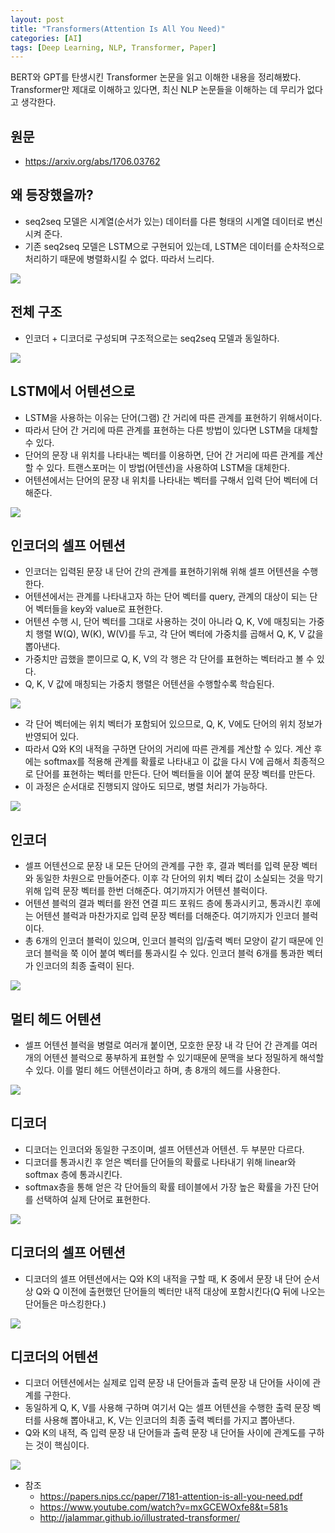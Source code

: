 ```yaml
---
layout: post
title: "Transformers(Attention Is All You Need)"
categories: [AI]
tags: [Deep Learning, NLP, Transformer, Paper]
---
```


BERT와 GPT를 탄생시킨 Transformer 논문을 읽고 이해한 내용을 정리해봤다. Transformer만 제대로 이해하고 있다면, 최신 NLP 논문들을 이해하는 데 무리가 없다고 생각한다.

## 원문
- <https://arxiv.org/abs/1706.03762>

## 왜 등장했을까?
- seq2seq 모델은 시계열(순서가 있는) 데이터를 다른 형태의 시계열 데이터로 변신시켜 준다.
- 기존 seq2seq 모델은 LSTM으로 구현되어 있는데, LSTM은 데이터를 순차적으로 처리하기 때문에 병렬화시킬 수 없다. 따라서 느리다.

![](/media/posts/transformers/seq2seq_lstm_encoder.svg)

## 전체 구조
- 인코더 + 디코더로 구성되며 구조적으로는 seq2seq 모델과 동일하다.

![](/media/posts/transformers/transformer_overview.svg)

## LSTM에서 어텐션으로
- LSTM을 사용하는 이유는 단어(그램) 간 거리에 따른 관계를 표현하기 위해서이다.
- 따라서 단어 간 거리에 따른 관계를 표현하는 다른 방법이 있다면 LSTM을 대체할 수 있다.
- 단어의 문장 내 위치를 나타내는 벡터를 이용하면, 단어 간 거리에 따른 관계를 계산할 수 있다. 트랜스포머는 이 방법(어텐션)을 사용하여 LSTM을 대체한다.
- 어텐션에서는 단어의 문장 내 위치를 나타내는 벡터를 구해서 입력 단어 벡터에 더해준다.

![](/media/posts/transformers/transformer_position_embedding.svg)

## 인코더의 셀프 어텐션
- 인코더는 입력된 문장 내 단어 간의 관계를 표현하기위해 위해 셀프 어텐션을 수행한다.
- 어텐션에서는 관계를 나타내고자 하는 단어 벡터를 query, 관계의 대상이 되는 단어 벡터들을 key와 value로 표현한다.
- 어텐션 수행 시, 단어 벡터를 그대로 사용하는 것이 아니라 Q, K, V에 매칭되는 가중치 행렬 W(Q), W(K), W(V)를 두고, 각 단어 벡터에 가중치를 곱해서 Q, K, V 값을 뽑아낸다.
- 가중치만 곱했을 뿐이므로 Q, K, V의 각 행은 각 단어를 표현하는 벡터라고 볼 수 있다.
- Q, K, V 값에 매칭되는 가중치 행렬은 어텐션을 수행할수록 학습된다.

![](/media/posts/transformers/transformer_self_attention_weight.svg)

- 각 단어 벡터에는 위치 벡터가 포함되어 있으므로, Q, K, V에도 단어의 위치 정보가 반영되어 있다.
- 따라서 Q와 K의 내적을 구하면 단어의 거리에 따른 관계를 계산할 수 있다. 계산 후에는 softmax를 적용해 관계를 확률로 나타내고 이 값을 다시 V에 곱해서 최종적으로 단어를 표현하는 벡터를 만든다. 단어 벡터들을 이어 붙여 문장 벡터를 만든다.
- 이 과정은 순서대로 진행되지 않아도 되므로, 병렬 처리가 가능하다.

![](/media/posts/transformers/transformer_self_attention.svg)

## 인코더
- 셀프 어텐션으로 문장 내 모든 단어의 관계를 구한 후, 결과 벡터를 입력 문장 벡터와 동일한 차원으로 만들어준다. 이후 각 단어의 위치 벡터 값이 소실되는 것을 막기 위해 입력 문장 벡터를 한번 더해준다. 여기까지가 어텐션 블럭이다.
- 어텐션 블럭의 결과 벡터를 완전 연결 피드 포워드 층에 통과시키고, 통과시킨 후에는 어텐션 블럭과 마찬가지로 입력 문장 벡터를 더해준다. 여기까지가 인코더 블럭이다.
- 총 6개의 인코더 블럭이 있으며, 인코더 블럭의 입/출력 벡터 모양이 같기 때문에 인코더 블럭을 쭉 이어 붙여 벡터를 통과시킬 수 있다. 인코더 블럭 6개를 통과한 벡터가 인코더의 최종 출력이 된다.

![](/media/posts/transformers/transformer_encoder.svg)

## 멀티 헤드 어텐션
- 셀프 어텐션 블럭을 병렬로 여러개 붙이면, 모호한 문장 내 각 단어 간 관계를 여러개의 어텐션 블럭으로 풍부하게 표현할 수 있기때문에 문맥을 보다 정밀하게 해석할 수 있다. 이를 멀티 헤드 어텐션이라고 하며, 총 8개의 헤드를 사용한다.

![](/media/posts/transformers/transformer_multihead_attention.svg)

## 디코더
- 디코더는 인코더와 동일한 구조이며, 셀프 어텐션과 어텐션. 두 부분만 다르다.
- 디코더를 통과시킨 후 얻은 벡터를 단어들의 확률로 나타내기 위해 linear와 softmax 층에 통과시킨다.
- softmax층을 통해 얻은 각 단어들의 확률 테이블에서 가장 높은 확률을 가진 단어를 선택하여 실제 단어로 표현한다.

![](/media/posts/transformers/transformer_decoder.svg)

## 디코더의 셀프 어텐션
- 디코더의 셀프 어텐션에서는 Q와 K의 내적을 구할 때, K 중에서 문장 내 단어 순서상 Q와 Q 이전에 출현했던 단어들의 벡터만 내적 대상에 포함시킨다(Q 뒤에 나오는 단어들은 마스킹한다.)

![](/media/posts/transformers/transformer_decoder_self_attention.svg)

## 디코더의 어텐션
- 디코더 어텐션에서는 실제로 입력 문장 내 단어들과 출력 문장 내 단어들 사이에 관계를 구한다.
- 동일하게 Q, K, V를 사용해 구하며 여기서 Q는 셀프 어텐션을 수행한 출력 문장 벡터를 사용해 뽑아내고, K, V는 인코더의 최종 출력 벡터를 가지고 뽑아낸다.
- Q와 K의 내적, 즉 입력 문장 내 단어들과 출력 문장 내 단어들 사이에 관계도를 구하는 것이 핵심이다.

![](/media/posts/transformers/transformer_decoder_attention.svg)

- 참조
	- <https://papers.nips.cc/paper/7181-attention-is-all-you-need.pdf>
	- <https://www.youtube.com/watch?v=mxGCEWOxfe8&t=581s>
	- <http://jalammar.github.io/illustrated-transformer/>
